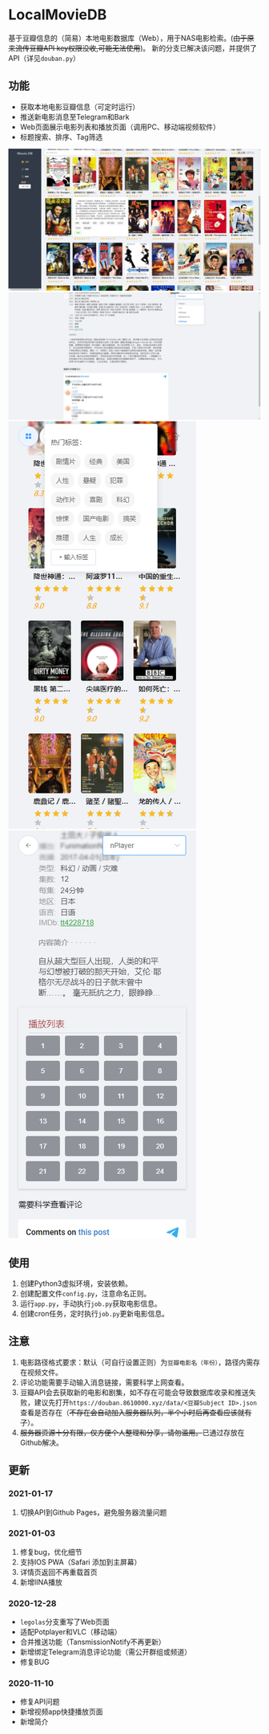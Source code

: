 # LocalMovieDB
基于豆瓣信息的（简易）本地电影数据库（Web），用于NAS电影检索。(<del>由于原来流传豆瓣API key权限没收,可能无法使用</del>)。
新的分支已解决该问题，并提供了API（详见`douban.py`）


## 功能
- 获取本地电影豆瓣信息（可定时运行）
- 推送新电影消息至Telegram和Bark
- Web页面展示电影列表和播放页面（调用PC、移动端视频软件）
- 标题搜索、排序、Tag筛选

![PC0](https://raw.githubusercontent.com/Rocket-Factory/LocalMovieDB/legolas/preview/PC0.png)
![MB0](https://raw.githubusercontent.com/Rocket-Factory/LocalMovieDB/legolas/preview/PC1.png)
![MB1](https://raw.githubusercontent.com/Rocket-Factory/LocalMovieDB/legolas/preview/mb0.png)
![MB1](https://raw.githubusercontent.com/Rocket-Factory/LocalMovieDB/legolas/preview/mb1.png)


## 使用
1. 创建Python3虚拟环境，安装依赖。
2. 创建配置文件`config.py`，注意命名正则。
3. 运行`app.py`，手动执行`job.py`获取电影信息。
4. 创建cron任务，定时执行`job.py`更新电影信息。

## 注意
1. 电影路径格式要求：默认（可自行设置正则）为`豆瓣电影名（年份）`，路径内需存在视频文件。
2. 评论功能需要手动输入消息链接，需要科学上网查看。
3. 豆瓣API会去获取新的电影和剧集，如不存在可能会导致数据库收录和推送失败，建议先打开`https://douban.8610000.xyz/data/<豆瓣Subject ID>.json`查看是否存在（<del>不存在会自动加入服务器队列，半个小时后再查看应该就有了</del>）。
4. <del>服务器资源十分有限，仅方便个人整理和分享，请勿滥用。</del>已通过存放在Github解决。

## 更新

### 2021-01-17
1. 切换API到Github Pages，避免服务器流量问题

### 2021-01-03
1. 修复bug，优化细节
2. 支持IOS PWA（Safari 添加到主屏幕）
3. 详情页返回不再重载首页
4. 新增IINA播放

### 2020-12-28
- `legolas`分支重写了Web页面
- 适配Potplayer和VLC（移动端）
- 合并推送功能（TansmissionNotify不再更新）
- 新增绑定Telegram消息评论功能（需公开群组或频道）
- 修复BUG

### 2020-11-10
- 修复API问题
- 新增视频app快捷播放页面
- 新增简介
